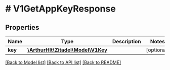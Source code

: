 # # V1GetAppKeyResponse

## Properties

Name | Type | Description | Notes
------------ | ------------- | ------------- | -------------
**key** | [**\ArthurHlt\Zitadel\Model\V1Key**](V1Key.md) |  | [optional]

[[Back to Model list]](../../README.md#models) [[Back to API list]](../../README.md#endpoints) [[Back to README]](../../README.md)
